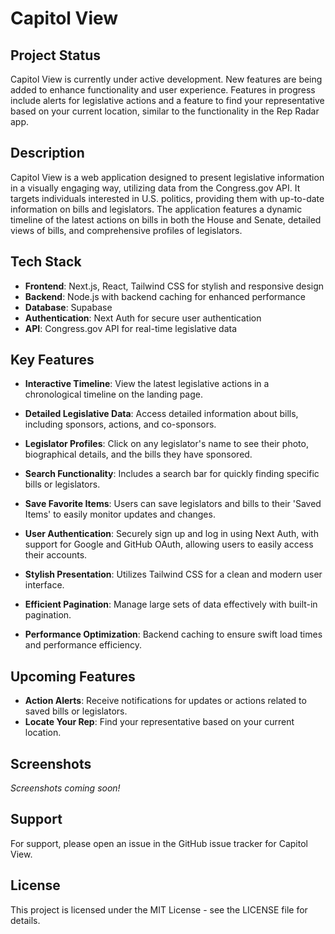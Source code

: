 # Capitol View

## Project Status
Capitol View is currently under active development. New features are being added to enhance functionality and user experience. Features in progress include alerts for legislative actions and a feature to find your representative based on your current location, similar to the functionality in the Rep Radar app.

## Description
Capitol View is a web application designed to present legislative information in a visually engaging way, utilizing data from the Congress.gov API. It targets individuals interested in U.S. politics, providing them with up-to-date information on bills and legislators. The application features a dynamic timeline of the latest actions on bills in both the House and Senate, detailed views of bills, and comprehensive profiles of legislators.

## Tech Stack
- **Frontend**: Next.js, React, Tailwind CSS for stylish and responsive design
- **Backend**: Node.js with backend caching for enhanced performance
- **Database**: Supabase
- **Authentication**: Next Auth for secure user authentication
- **API**: Congress.gov API for real-time legislative data

## Key Features

- **Interactive Timeline**: View the latest legislative actions in a chronological timeline on the landing page.

- **Detailed Legislative Data**: Access detailed information about bills, including sponsors, actions, and co-sponsors.

- **Legislator Profiles**: Click on any legislator's name to see their photo, biographical details, and the bills they have sponsored.

- **Search Functionality**: Includes a search bar for quickly finding specific bills or legislators.

- **Save Favorite Items**: Users can save legislators and bills to their 'Saved Items' to easily monitor updates and changes.

- **User Authentication**: Securely sign up and log in using Next Auth, with support for Google and GitHub OAuth, allowing users to easily access their accounts.

- **Stylish Presentation**: Utilizes Tailwind CSS for a clean and modern user interface.

- **Efficient Pagination**: Manage large sets of data effectively with built-in pagination.

- **Performance Optimization**: Backend caching to ensure swift load times and performance efficiency.

## Upcoming Features

- **Action Alerts**: Receive notifications for updates or actions related to saved bills or legislators.
- **Locate Your Rep**: Find your representative based on your current location.

## Screenshots

_Screenshots coming soon!_

## Support

For support, please open an issue in the GitHub issue tracker for Capitol View.

## License

This project is licensed under the MIT License - see the LICENSE file for details.

